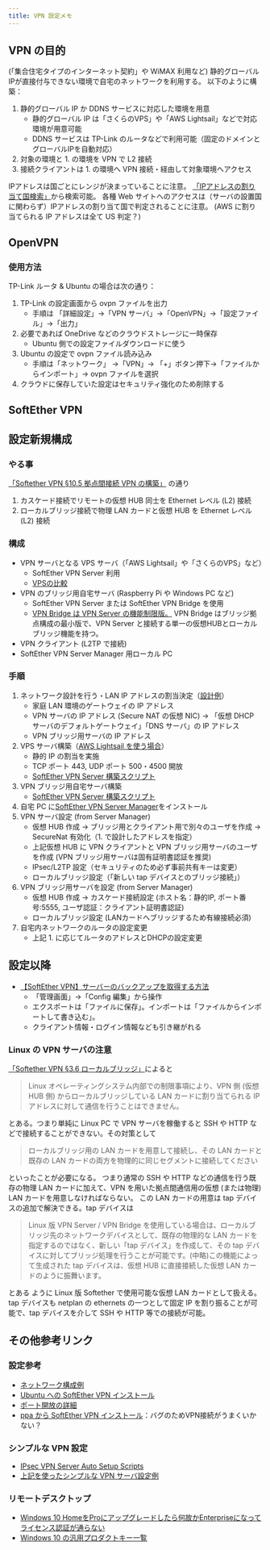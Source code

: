 ```yaml
---
title: VPN 設定メモ
---
```


## VPN の目的

(「集合住宅タイプのインターネット契約」や WiMAX 利用など)
静的グローバルIPが直接付与できない環境で自宅のネットワークを利用する。
以下のように構築：

1. 静的グローバル IP か DDNS サービスに対応した環境を用意
   - 静的グローバル IP は「さくらのVPS」や「AWS Lightsail」などで対応環境が用意可能
   - DDNS サービスは TP-Link のルータなどで利用可能（固定のドメインとグローバルIPを自動対応）
2. 対象の環境と 1. の環境を VPN で L2 接続
3. 接続クライアントは 1. の環境へ VPN 接続・経由して対象環境へアクセス

IPアドレスは国ごとにレンジが決まっていることに注意。
[「IPアドレスの割り当て国検索」](https://testpage.jp/tool/ip_address_country.php)から検索可能。
各種 Web サイトへのアクセスは（サーバの設置国に関わらず）IPアドレスの割り当て国で判定されることに注意。
(AWS に割り当てられる IP アドレスは全て US 判定？)

## OpenVPN

### 使用方法

TP-Link ルータ & Ubuntu の場合は次の通り：

1. TP-Link の設定画面から ovpn ファイルを出力
   - 手順は 「詳細設定」→「VPN サーバ」→「OpenVPN」→「設定ファイル」→「出力」
2. 必要であれば OneDrive などのクラウドストレージに一時保存
   - Ubuntu 側での設定ファイルダウンロードに使う
3. Ubuntu の設定で ovpn ファイル読み込み
   - 手順は「ネットワーク」 →「VPN」→ 「+」ボタン押下→「ファイルからインポート」→ ovpn ファイルを選択
4. クラウドに保存していた設定はセキュリティ強化のため削除する

## SoftEther VPN

## 設定新規構成

### やる事

[「Softether VPN §10.5 拠点間接続 VPN の構築」](https://ja.softether.org/4-docs/1-manual/A/10.5)
の通り

1. カスケード接続でリモートの仮想 HUB 同士を Ethernet レベル (L2) 接続
2. ローカルブリッジ接続で物理 LAN カードと仮想 HUB を Ethernet レベル (L2) 接続

### 構成

- VPN サーバとなる VPS サーバ（「AWS Lightsail」や「さくらのVPS」など）
  - SoftEther VPN Server 利用
  - [VPSの比較](https://qiita.com/sakarush/items/554dcf920585a8480542)
- VPN のブリッジ用自宅サーバ (Raspberry Pi や Windows PC など)
  - SoftEther VPN Server または SoftEther VPN Bridge を使用
  - [VPN Bridge は VPN Server の機能制限版。](https://ja.softether.org/4-docs/1-manual/5/5.3_Differences_between_VPN_Server_and_VPN_Bridge)
      VPN Bridge はブリッジ拠点構成の最小版で、VPN Server と接続する単一の仮想HUBとローカルブリッジ機能を持つ。
- VPN クライアント (L2TP で接続)
- SoftEther VPN Server Manager 用ローカル PC

### 手順

1. ネットワーク設計を行う・LAN IP アドレスの割当決定（[設計例](https://dsp74118.blogspot.com/2016/02/vpssoftether-vpnlan.html)）
    - 家庭 LAN 環境のゲートウェイの IP アドレス
    - VPN サーバの IP アドレス (Secure NAT の仮想 NIC)
    → 「仮想 DHCP サーバのデフォルトゲートウェイ」「DNS サーバ」の IP アドレス
    - VPN ブリッジ用サーバの IP アドレス
2. VPS サーバ構築（[AWS Lightsail を使う場合](https://www.episode02.com/entry/2018/10/03/230945)）
    - 静的 IP の割当を実施
    - TCP ポート 443, UDP ポート 500・4500 開放
    - [SoftEther VPN Server 構築スクリプト](https://github.com/applejxd/softether-setup)
3. VPN ブリッジ用自宅サーバ構築
    - [SoftEther VPN Server 構築スクリプト](https://github.com/applejxd/softether-setup)
4. 自宅 PC に[SoftEther VPN Server Manager](https://www.softether-download.com/ja.aspx?product=softether)をインストール
5. VPN サーバ設定 (from Server Manager)
    - 仮想 HUB 作成 → ブリッジ用とクライアント用で別々のユーザを作成 → SecureNat 有効化（1. で設計したアドレスを指定）
    - 上記仮想 HUB に VPN クライアントと VPN ブリッジ用サーバのユーザを作成
    (VPN ブリッジ用サーバは固有証明書認証を推奨)
    - IPsec/L2TP 設定（セキュリティのため必ず事前共有キーは変更）
    - ローカルブリッジ設定（「新しい tap デバイスとのブリッジ接続」）
6. VPN ブリッジ用サーバを設定 (from Server Manager)
    - 仮想 HUB 作成 → カスケード接続設定 (ホスト名：静的IP, ポート番号:5555, ユーザ認証：クライアント証明書認証)
    - ローカルブリッジ設定 (LANカードへブリッジするため有線接続必須)
7. 自宅内ネットワークのルータの設定変更
    - 上記 1. に応じてルータのアドレスとDHCPの設定変更

## 設定以降

- [【SoftEther VPN】サーバーのバックアップを取得する方法](https://office54.net/iot/app/softether-vpn-backup)
  - 「管理画面」→「Config 編集」から操作
  - エクスポートは「ファイルに保存」。インポートは「ファイルからインポートして書き込む」。
  - クライアント情報・ログイン情報なども引き継がれる

### Linux の VPN サーバの注意

[「Softether VPN §3.6 ローカルブリッジ」](https://ja.softether.org/4-docs/1-manual/3/3.6)によると

> Linux オペレーティングシステム内部での制限事項により、VPN 側 (仮想 HUB 側) からローカルブリッジしている LAN カードに割り当てられる IP アドレスに対して通信を行うことはできません。

とある。つまり単純に Linux PC で VPN サーバを稼働すると SSH や HTTP などで接続することができない。その対策として

> ローカルブリッジ用の LAN カードを用意して接続し、その LAN カードと既存の LAN カードの両方を物理的に同じセグメントに接続してください

といったことが必要になる。
つまり通常の SSH や HTTP などの通信を行う既存の物理 LAN カードに加えて、VPN を用いた拠点間通信用の仮想 (または物理) LAN カードを用意しなければならない。
この LAN カードの用意は tap デバイスの追加で解決できる。tap デバイスは

 > Linux 版 VPN Server / VPN Bridge を使用している場合は、ローカルブリッジ先のネットワークデバイスとして、既存の物理的な LAN カードを指定するのではなく、新しい「tap デバイス」を作成して、その tap デバイスに対してブリッジ処理を行うことが可能です。(中略)この機能によって生成された tap デバイスは、仮想 HUB に直接接続した仮想 LAN カードのように振舞います。

とある ように Linux 版 Softether で使用可能な仮想 LAN カードとして扱える。
tap デバイスも netplan の ethernets の一つとして固定 IP を割り振ることが可能で、tap デバイスを介して SSH や HTTP 等での接続が可能。

## その他参考リンク

### 設定参考

- [ネットワーク構成例](http://gachi3lab.blogspot.com/2017/09/vpsvpn.html)
- [Ubuntu への SoftEther VPN インストール](https://qiita.com/rimksky/items/e169f9af83ce472b4ce3)
- [ポート開放の詳細](http://www.ranran.mydns.jp/blog/?p=195)
- [ppa から SoftEther VPN インストール](https://zenn.dev/nemuki/articles/aa5b93e506f765)：バグのためVPN接続がうまくいかない？

### シンプルな VPN 設定

- [IPsec VPN Server Auto Setup Scripts](https://github.com/hwdsl2/setup-ipsec-vpn)
- [上記を使ったシンプルな VPN サーバ設定例](https://engineers.weddingpark.co.jp/aws-cli-amazon-lightsail/)

### リモートデスクトップ

- [Windows 10 HomeをProにアップグレードしたら何故かEnterpriseになってライセンス認証が通らない](https://www.nedia.ne.jp/blog/tech/2019/06/11/14605)
- [Windows 10 の汎用プロダクトキー一覧](https://chirashi.twittospia.com/%E6%8A%80%E8%A1%93/windows-10%E3%81%AE%E6%B1%8E%E7%94%A8%E3%83%97%E3%83%AD%E3%83%80%E3%82%AF%E3%83%88%E3%82%AD%E3%83%BC%E3%81%A8%E3%81%AF%E4%BD%95%E3%81%A7%E3%81%99%E3%81%8B%EF%BC%9F%E3%81%9D%E3%82%8C%E3%82%89%E3%82%92/2020-10-18/)
